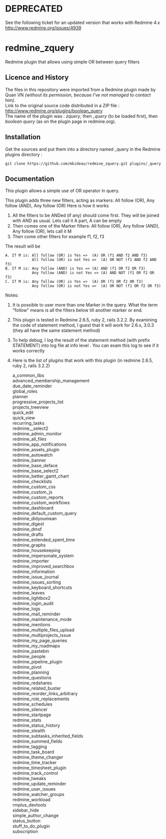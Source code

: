 # DEPRECATED

See the following ticket for an updated version that works with Redmine 4.x
http://www.redmine.org/issues/4939


# redmine_zquery
Redmine plugin that allows using simple OR between query filters


## Licence and History
The files in this repository were imported from a Redmine plugin made by Quan VN _(without its permission, because I've not managed to contact him)_.  
Link to the original source code distributed in a ZIP file : http://www.redmine.org/plugins/boolean_query  
The name of the plugin was : _zquery_, then _\_query_ (to be loaded first), then _boolean query_ (as on the plugin page in redmine.org).


## Installation
Get the sources and put them into a directory named _query in the Redmine plugins directory :

	git clone https://github.com/mbideau/redmine_zquery.git plugins/_query


## Documentation
This plugin allows a simple use of OR operator in query.

This plugin adds three new filters, acting as markers: All follow (OR), Any follow (AND), Any follow (OR)
Here is how it works

1. All the filters to be ANDed (if any) should come first. They will be joined with AND as usual. Lets call it A part, A can be empty
2. Then comes one of the Marker filters: All follow (OR), Any follow (AND), Any follow (OR), lets call it M
3. Then come other filters for example f1, f2, f3

The result will be 

	A. If M is: All follow (OR) is Yes =>  (A) OR (f1 AND f2 AND f3)
				All follow (OR) is not Yes =>  (A) OR NOT (f1 AND f2 AND f3)
	B. If M is: Any follow (AND) is Yes => (A) AND (f1 OR f2 OR f3)
				Any follow (AND) is not Yes => (A) AND NOT (f1 OR f2 OR f3)
	C. If M is: Any follow (OR) is Yes =>  (A) OR (f1 OR f2 OR f3)
				Any follow (OR) is not Yes =>  (A) OR NOT (f1 OR f2 OR f3)

Notes:

1. It is possible to user more than one Marker in the query. What the term "follow" means is all the filters below till another marker or end.
2. This plugin is tested in Redmine 2.6.5, ruby 2, rails 3.2.2. By examining the code of statement method, I guest that it will work for 2.6.x, 3.0.3 (they all have the same statement method)

3. To help debug, I log the result of the statement method (with prefix STATEMENT) into log file at info level . You can exam this log to see if it works correctly

4. Here is the list of plugins that work with this plugin (in redmine 2.6.5, ruby 2, rails 3.2.2)

	a_common_libs  
	advanced_membership_management  
	due_date_reminder  
	global_roles  
	planner  
	progressive_projects_list  
	projects_treeview  
	quick_edit  
	quick_view  
	recurring_tasks  
	redmine__select2  
	redmine_admin_monitor  
	redmine_all_files  
	redmine_app_notifications  
	redmine_assets_plugin  
	redmine_autowatch  
	redmine_banner  
	redmine_base_deface  
	redmine_base_select2  
	redmine_better_gantt_chart  
	redmine_checklists  
	redmine_custom_css  
	redmine_custom_js  
	redmine_custom_reports  
	redmine_custom_workflows  
	redmine_dashboard  
	redmine_default_custom_query  
	redmine_didyoumean  
	redmine_digest  
	redmine_dmsf  
	redmine_drafts  
	redmine_extended_spent_time  
	redmine_graphs  
	redmine_housekeeping  
	redmine_impersonate_system  
	redmine_importer  
	redmine_improved_searchbox  
	redmine_information  
	redmine_issue_journal  
	redmine_issues_sorting  
	redmine_keyboard_shortcuts  
	redmine_leaves  
	redmine_lightbox2  
	redmine_login_audit  
	redmine_logs  
	redmine_mail_reminder  
	redmine_maintenance_mode  
	redmine_mentions  
	redmine_multiple_files_upload  
	redmine_multiprojects_issue  
	redmine_my_page_queries  
	redmine_my_roadmaps  
	redmine_pastebin  
	redmine_people  
	redmine_pipeline_plugin  
	redmine_pivot  
	redmine_planning  
	redmine_questions  
	redmine_redshares  
	redmine_related_buster  
	redmine_reorder_links_arbitrary  
	redmine_role_replacements  
	redmine_schedules  
	redmine_silencer  
	redmine_startpage  
	redmine_stats  
	redmine_status_history  
	redmine_stealth  
	redmine_subtasks_inherited_fields  
	redmine_summed_fields  
	redmine_tagging  
	redmine_task_board  
	redmine_theme_changer  
	redmine_time_tracker  
	redmine_timesheet_plugin  
	redmine_track_control  
	redmine_tweaks  
	redmine_update_reminder  
	redmine_user_issues  
	redmine_watcher_groups  
	redmine_workload  
	rmplus_devtools  
	sidebar_hide  
	simple_author_change  
	status_button  
	stuff_to_do_plugin  
	subscription  

